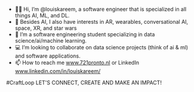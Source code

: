- 🙋‍♂️ Hi, I’m @louiskareem, a software engineer that is specialized in all things AI, ML, and DL.
- 👀 Besides AI, I also have interests in AR, wearables, conversational AI, space, XR, and star wars
- 🌱 I’m a software engineering student specializing in data science/ai/machine learning.
- 💻 I’m looking to collaborate on data science projects (think of ai & ml) and software applications.
- 📫 How to reach me www.721pronto.nl or LinkedIn www.linkedin.com/in/louiskareem/

#CraftLoop
LET'S CONNECT, CREATE AND MAKE AN IMPACT!

<!---
louiskareem/louiskareem is a ✨ special ✨ repository because its `README.md` (this file) appears on your GitHub profile.
You can click the Preview link to take a look at your changes.
--->
